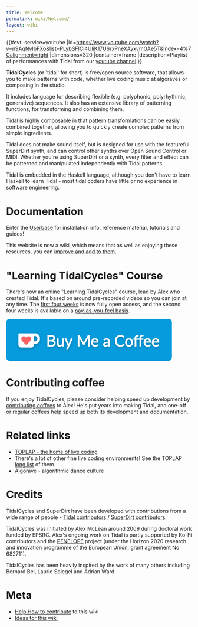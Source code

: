 ```yaml
---
title: Welcome
permalink: wiki/Welcome/
layout: wiki
---
```


<languages/> <translate> {{\#evt: service=youtube
\|id=<https://www.youtube.com/watch?v=n9AqNvIbFXo&list=PLybSFICi4UliK17U6rxPneXAyxvmGAe5T&index=4%7Calignment=right>
\|dimensions=320 \|container=frame \|description=Playlist of
performances with Tidal from our [youtube
channel](https://www.youtube.com/channel/UCG5Ynx9mvouuSHYEyxaJ0Cg/playlists)
}}

**TidalCycles** (or 'tidal' for short) is free/open source software,
that allows you to make patterns with code, whether live coding music at
algoraves or composing in the studio.

It includes language for describing flexible (e.g. polyphonic,
polyrhythmic, generative) sequences. It also has an extensive library of
patterning functions, for transforming and combining them.

Tidal is highly composable in that pattern transformations can be easily
combined together, allowing you to quickly create complex patterns from
simple ingredients.

Tidal does not make sound itself, but is designed for use with the
featureful SuperDirt synth, and can control other synths over Open Sound
Control or MIDI. Whether you're using SuperDirt or a synth, every filter
and effect can be patterned and manipulated independently with Tidal
patterns.

Tidal is embedded in the Haskell language, although you don't have to
learn Haskell to learn Tidal - most tidal coders have little or no
experience in software engineering.

# Documentation

Enter the [Userbase](/wiki/Userbase "wikilink") for installation info,
reference material, tutorials and guides!

This website is now a wiki, which means that as well as enjoying these
resources, you can [improve and add to
them](/wiki/Help:How_to_contribute "wikilink").

# "Learning TidalCycles" Course

There's now an online "Learning TidalCycles" course, lead by Alex who
created Tidal. It's based on around pre-recorded videos so you can join
at any time. The [first four
weeks](https://club.tidalcycles.org/t/weeks-1-4-index/395) is now fully
open access, and the second four weeks is available on a
[pay-as-you-feel basis](https://blog.tidalcycles.org/shop/).

![](kofi1.png "kofi1.png")

# Contributing coffee

If you enjoy TidalCycles, please consider helping speed up development
by [contributing coffees](http://ko-fi.com/yaxulive) to Alex! He's put
years into making Tidal, and one-off or regular coffees help speed up
both its development and documentation.

# Related links

-   [TOPLAP - the home of live coding](http://toplap.org/)
-   There's a lot of other fine live coding environments! See the TOPLAP
    [long
    list](https://toplap.org/all-things-live-coding-a-curated-list/) of
    them.
-   [Algorave](http://algorave.com/) - algorithmic dance culture

# Credits

TidalCycles and SuperDirt have been developed with contributions from a
wide range of people - [Tidal
contributors](https://github.com/tidalcycles/Tidal/graphs/contributors)
/ [SuperDirt
contributors](https://github.com/musikinformatik/SuperDirt/graphs/contributors).

TidalCycles was initiated by Alex McLean around 2009 during doctoral
work funded by EPSRC. Alex's ongoing work on Tidal is partly supported
by Ko-Fi contributors and the
[PENELOPE](https://penelope.hypotheses.org/) project (under the Horizon
2020 research and innovation programme of the European Union, grant
agreement No 682711).

TidalCycles has been heavily inspired by the work of many others
including Bernard Bel, Laurie Spiegel and Adrian Ward.

# Meta

-   [Help:How to contribute](/wiki/Help:How_to_contribute "wikilink") to this
    wiki
-   [Ideas for this wiki](/wiki/Ideas_for_this_wiki "wikilink")

</translate>
